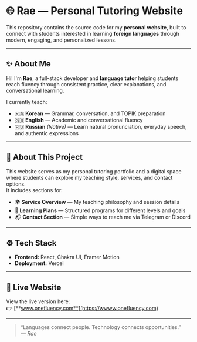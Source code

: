 # 🌐 Rae — Personal Tutoring Website

This repository contains the source code for my **personal website**, built to connect with students interested in learning **foreign languages** through modern, engaging, and personalized lessons.

---

## ✨ About Me

Hi! I'm **Rae**, a full-stack developer and **language tutor** helping students reach fluency through consistent practice, clear explanations, and conversational learning.

I currently teach:

- 🇰🇷 **Korean** — Grammar, conversation, and TOPIK preparation  
- 🇬🇧 **English** — Academic and conversational fluency  
- 🇷🇺 **Russian** *(Native)* — Learn natural pronunciation, everyday speech, and authentic expressions  

---

## 🧩 About This Project

This website serves as my personal tutoring portfolio and a digital space where students can explore my teaching style, services, and contact options.  
It includes sections for:

- 🌍 **Service Overview** — My teaching philosophy and session details  
- 🧠 **Learning Plans** — Structured programs for different levels and goals  
- 📬 **Contact Section** — Simple ways to reach me via Telegram or Discord  

---

## ⚙️ Tech Stack

- **Frontend:** React, Chakra UI, Framer Motion  
- **Deployment:** Vercel  

---

## 🚀 Live Website

View the live version here:  
👉 [**www.onefluency.com**](https://wwww.onefluency.com)

---

> “Languages connect people. Technology connects opportunities.”  
> — *Rae*
